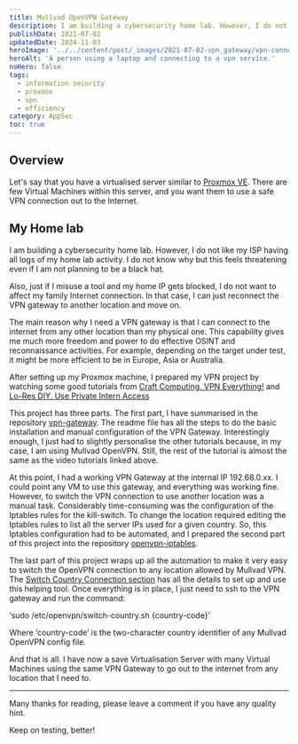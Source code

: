 ```yaml
---
title: Mullvad OpenVPN Gateway
description: I am building a cybersecurity home lab. However, I do not like my ISP having all logs of my home lab activity. I do not know why but this feels threatening even if I am not planning to be a black hat.
publishDate: 2021-07-02
updatedDate: 2024-11-03
heroImage: '../../content/post/_images/2021-07-02-vpn_gateway/vpn-connection.jpg'
heroAlt: 'A person using a laptop and connecting to a vpn service.'
noHero: false
tags:
  - information security
  - proxmox
  - vpn
  - efficiency
category: AppSec
toc: true
---
```



## Overview

Let's say that you have a virtualised server similar to [Proxmox VE](https://www.proxmox.com/en/proxmox-ve). There are few Virtual Machines within this server, and you want them to use a safe VPN connection out to the Internet.

## My Home lab
I am building a cybersecurity home lab. However, I do not like my ISP having all logs of my home lab activity. I do not know why but this feels threatening even if I am not planning to be a black hat. 

Also, just if I misuse a tool and my home IP gets blocked, I do not want to affect my family Internet connection. In that case, I can just reconnect the VPN gateway to another location and move on.

The main reason why I need a VPN gateway is that I can connect to the internet from any other location than my physical one. This capability gives me much more freedom and power to do effective OSINT and reconnaissance activities. For example, depending on the target under test, it might be more efficient to be in Europe, Asia or Australia.

After setting up my Proxmox machine, I prepared my VPN project by watching some good tutorials from [Craft Computing. VPN Everything!](https://www.youtube.com/watch?v=xFficDCEv3c) and [Lo-Res DIY. Use Private Intern Access](https://www.youtube.com/watch?v=vBCrWs5bFsA)

This project has three parts. The first part, I have summarised in the repository [vpn-gateway](https://gitlab.com/marcandreuf/vpn-gateway). The readme file has all the steps to do the basic installation and manual configuration of the VPN Gateway. Interestingly enough, I just had to slightly personalise the other tutorials because, in my case, I am using Mullvad OpenVPN. Still, the rest of the tutorial is almost the same as the video tutorials linked above.

At this point, I had a working VPN Gateway at the internal IP 192.68.0.xx. I could point any VM to use this gateway, and everything was working fine. However, to switch the VPN connection to use another location was a manual task. Considerably time-consuming was the configuration of the Iptables rules for the kill-switch. To change the location required editing the Iptables rules to list all the server IPs used for a given country. So, this Iptables configuration had to be automated, and I prepared the second part of this project into the repository [openvpn-iptables](https://gitlab.com/marcandreuf/openvpn-iptables). 

The last part of this project wraps up all the automation to make it very easy to switch the OpenVPN connection to any location allowed by Mullvad VPN. The [Switch Country Connection section](https://gitlab.com/marcandreuf/vpn-gateway#switch-country-connection) has all the details to set up and use this helping tool. Once everything is in place, I just need to ssh to the VPN gateway and run the command:

 ‘sudo /etc/openvpn/switch-country.sh {country-code}’

Where ‘country-code’ is the two-character country identifier of any Mullvad OpenVPN config file. 

And that is all. I have now a save Virtualisation Server with many Virtual Machines using the same VPN Gateway to go out to the internet from any location that I need to. 

------
Many thanks for reading, please leave a comment if you have any quality hint.

Keep on testing, better!

